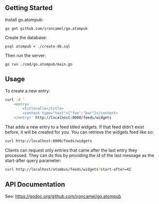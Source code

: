 
## Getting Started

Install go.atompub:

    go get github.com/ironcamel/go.atompub

Create the database:

    psql atompub < ./create-db.sql

Then run the server:

    go run ./cmd/go.atompub/main.go

## Usage

To create a new entry:

```bash
curl -d '
    <entry>
        <title>allo</title>
        <content type="text">{"foo":"bar"}</content>
    </entry>' http://localhost:8000/feeds/widgets
```

That adds a new entry to a feed titled widgets.
If that feed didn't exist before, it will be created for you.
You can retrieve the widgets feed like so:

```bash
curl http://localhost:8000/feeds/widgets
```

Clients can request only entries that came after the last entry they processed.
They can do this by providing the id of the last message as the start-after
query parameter:

```bash
curl http://localhost/atombus/feeds/widgets?start-after=42
```

## API Documentation

See: https://godoc.org/github.com/ironcamel/go.atompub
